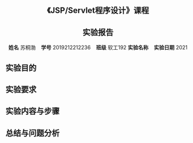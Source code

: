 
<center>
    <h2>《JSP/Servlet程序设计》课程</h2>  
    <h2>实验报告</h2>

**姓名** 苏桐渤 &ensp; **学号** 2019212212236 &ensp; **班级** 软工192
**实验名称**  &ensp; **实验日期** 2021
</center>

## 实验目的

## 实验要求

## 实验内容与步骤

## 总结与问题分析